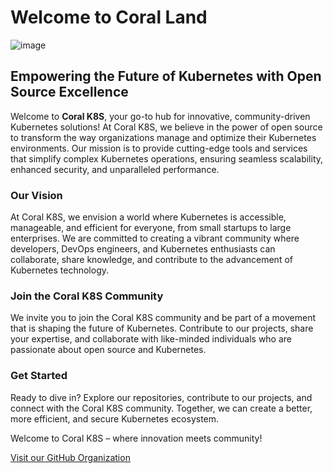 # Welcome to Coral Land
![image](./thumbnail.png)
## Empowering the Future of Kubernetes with Open Source Excellence

Welcome to **Coral K8S**, your go-to hub for innovative, community-driven Kubernetes solutions! At Coral K8S, we believe in the power of open source to transform the way organizations manage and optimize their Kubernetes environments. Our mission is to provide cutting-edge tools and services that simplify complex Kubernetes operations, ensuring seamless scalability, enhanced security, and unparalleled performance.

### Our Vision
At Coral K8S, we envision a world where Kubernetes is accessible, manageable, and efficient for everyone, from small startups to large enterprises. We are committed to creating a vibrant community where developers, DevOps engineers, and Kubernetes enthusiasts can collaborate, share knowledge, and contribute to the advancement of Kubernetes technology.

### Join the Coral K8S Community
We invite you to join the Coral K8S community and be part of a movement that is shaping the future of Kubernetes. Contribute to our projects, share your expertise, and collaborate with like-minded individuals who are passionate about open source and Kubernetes.

### Get Started
Ready to dive in? Explore our repositories, contribute to our projects, and connect with the Coral K8S community. Together, we can create a better, more efficient, and secure Kubernetes ecosystem.

Welcome to Coral K8S – where innovation meets community!

[Visit our GitHub Organization](https://github.com/Coral-K8S)
